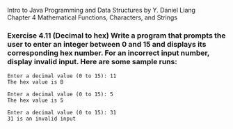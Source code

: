 Intro to Java Programming and Data Structures by Y. Daniel Liang <br/>
Chapter 4 Mathematical Functions, Characters, and Strings

### Exercise 4.11 (Decimal to hex) Write a program that prompts the user to enter an integer between 0 and 15 and displays its corresponding hex number. For an incorrect input number, display invalid input. Here are some sample runs: 

    Enter a decimal value (0 to 15): 11
    The hex value is B
    
    Enter a decimal value (0 to 15): 5
    The hex value is 5
    
    Enter a decimal value (0 to 15): 31
    31 is an invalid input
